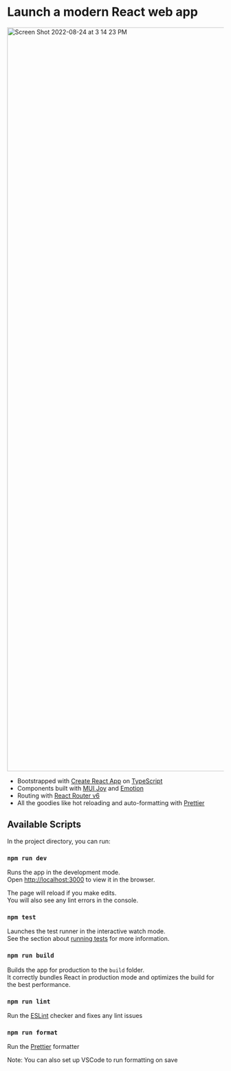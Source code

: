 # Launch a modern React web app
<img width="1728" alt="Screen Shot 2022-08-24 at 3 14 23 PM" src="https://user-images.githubusercontent.com/4950729/186533020-444a60f4-c1d8-4e48-86eb-340c01944c55.png">

- Bootstrapped with [Create React App](https://github.com/facebook/create-react-app) on [TypeScript](https://www.typescriptlang.org/docs/handbook/intro.html)
- Components built with [MUI Joy](https://mui.com/joy-ui/getting-started/overview/) and [Emotion](https://emotion.sh/docs/introduction)
- Routing with [React Router v6](https://reactrouter.com/docs/en/v6/getting-started/overview)
- All the goodies like hot reloading and auto-formatting with [Prettier](https://prettier.io/docs/en/index.html)

## Available Scripts

In the project directory, you can run:

### `npm run dev`

Runs the app in the development mode.\
Open [http://localhost:3000](http://localhost:3000) to view it in the browser.

The page will reload if you make edits.\
You will also see any lint errors in the console.

### `npm test`

Launches the test runner in the interactive watch mode.\
See the section about [running tests](https://facebook.github.io/create-react-app/docs/running-tests) for more information.

### `npm run build`

Builds the app for production to the `build` folder.\
It correctly bundles React in production mode and optimizes the build for the best performance.

### `npm run lint`

Run the [ESLint](https://eslint.org/docs/latest/) checker and fixes any lint issues

### `npm run format`

Run the [Prettier](https://prettier.io/docs/en/index.html) formatter

Note: You can also set up VSCode to run formatting on save 
